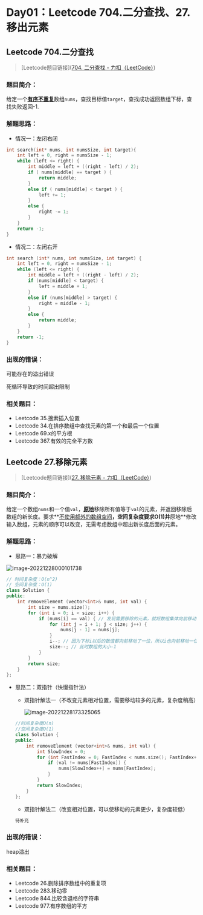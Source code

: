 # Day01：Leetcode 704.二分查找、27.移出元素

## Leetcode 704.二分查找

> [Leetcode题目链接]([704. 二分查找 - 力扣（LeetCode）](https://leetcode.cn/problems/binary-search/))

### 题目简介：

给定一个<u>**有序不重复**</u>数组`nums`，查找目标值`target`，查找成功返回数组下标，查找失败返回-1.

### 解题思路：

- 情况一：左闭右闭

```c
int search(int* nums, int numsSize, int target){
    int left = 0, right = numsSize - 1;
    while (left <= right) {
        int middle = left + ((right - left) / 2);
        if ( nums[middle] == target ) {
            return middle;
        }
        else if ( nums[middle] < target ) {
            left += 1;
        }
        else {
            right -= 1;
        }
    }
    return -1;
}
```

- 情况二：左闭右开

```c
int search (int* nums, int numsSize, int target) {
    int left = 0, right = numsSize - 1;
    while (left <= right) {
        int middle = left + ((right - left) / 2);
        if (nums[middle] < target) {
            left = middle + 1;
        }
        else if (nums[middle] > target) {
            right = middle - 1;
        }
        else {
            return middle;
        }
    }
    return -1;
}
```

### 出现的错误：

可能存在的溢出错误

死循环导致的时间超出限制

### 相关题目：

- Leetcode 35.搜索插入位置
- Leetcode 34.在排序数组中查找元素的第一个和最后一个位置
- Leetcode 69.x的平方根
- Leetcode 367.有效的完全平方数

## Leetcode 27.移除元素

> [Leetcode题目链接]([27. 移除元素 - 力扣（LeetCode）](https://leetcode.cn/problems/remove-element/))

### 题目简介：

给定一个数组`nums`和一个值`val`，<u>**原地**</u>移除所有值等于`val`的元素，并返回移除后数组的新长度。要求**<u>不使用额外的数组空间</u>**，空间复杂度要求O(1)并**原地**修改输入数组，元素的顺序可以改变，无需考虑数组中超出新长度后面的元素。

### 解题思路：

- 思路一：暴力破解

![image-20221228000101738](https://blog-1304194110.cos.ap-nanjing.myqcloud.com/image-20221228000101738.png)

```c++
// 时间复杂度：O(n^2)
// 空间复杂度：O(1)
class Solution {
public:
    int removeElement (vector<int>& nums, int val) {
        int size = nums.size();
        for (int i = 0; i < size; i++) {
            if (nums[i] == val) { // 发现需要移除的元素，就将数组集体向前移动一位
                for (int j = i + 1; j < size; j++) {
                    nums[j - 1] = nums[j];
                }
                i--; // 因为下标i以后的数值都向前移动了一位，所以i也向前移动一位
                size--; // 此时数组的大小-1
            }
        }
        return size;
    }
};
```

- 思路二：双指针（快慢指针法）

  - 双指针解法一（不改变元素相对位置，需要移动较多的元素，复杂度稍高）

    ![image-20221228173325065](https://blog-1304194110.cos.ap-nanjing.myqcloud.com/image-20221228173325065.png)

  ```c++
  //时间复杂度O(n)
  //空间复杂度O(1)
  class Solution {
  public:
      int removeElement (vector<int>& nums, int val) {
          int SlowIndex = 0;
          for (int FastIndex = 0; FastIndex < nums.size(); FastIndex++) {
              if (val != nums[FastIndex]) {
                  nums[SlowIndex++] = nums[FastIndex];
              }
          }
          return SlowIndex;
      }
  };
  ```

  

  - 双指针解法二（改变相对位置，可以使移动的元素更少，复杂度较低）

  ```c++
  待补充
  ```

  


### 出现的错误：

heap溢出

### 相关题目：

- Leetcode 26.删除排序数组中的重复项
- Leetcode 283.移动零
- Leetcode 844.比较含退格的字符串
- Leetcode 977.有序数组的平方